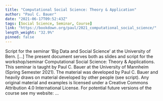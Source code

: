 ```yaml
---
title: "Computational Social Science: Theory & Application"
author: "Paul C. Bauer"
date: "2021-06-17T09:52:43Z"
tags: [Social Science, Seminar, Course]
link: "https://bookdown.org/paul/2021_computational_social_science/"
length_weight: "32.9%"
pinned: false
---
```


Script for the seminar ‘Big Data and Social Science’ at the University of Bern. [...] The present document serves both as slides and script for the workshop/seminar Computational Social Science: Theory & Applications. This seminar is taught by Paul C. Bauer at the University of Mannheim (Spring Semester 2021). The material was developed by Paul C. Bauer and heavily draws on material developed by other people (see script). Any original material and examples is licensed under a Creative Commons Attribution 4.0 International License. For potential future versions of the course see my website: ...

